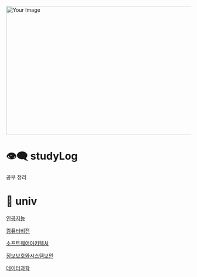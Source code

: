 <img src="https://github.com/hhzzzk/studyLog/assets/67236054/2800b1ac-11c9-4da4-86b2-5f80f96c03b5" width="700" height="350" alt="Your Image" />


# 👁️‍🗨️ studyLog
공부 정리



# 🐤 univ

[인공지능](https://github.com/hhzzzk/studyLog/tree/main/AI)

[컴퓨터비전](https://github.com/hhzzzk/studyLog/tree/main/ComputerVision)

[소프트웨어아키텍처](https://github.com/hhzzzk/studyLog/tree/main/SoftwareArchitecture)

[정보보호와시스템보안](https://github.com/hhzzzk/studyLog/tree/main/SystemSecurity)

[데이터과학](https://github.com/hhzzzk/studyLog/tree/main/DataScience)

